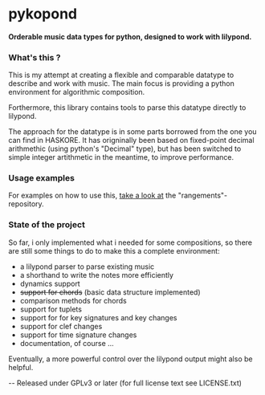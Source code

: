 # pykopond
#### Orderable music data types for python, designed to work with lilypond.

### What's this ?
This is my attempt at creating a flexible and comparable datatype
to describe and work with music. The main focus is providing a python environment
for algorithmic composition.

Forthermore, this library contains tools to parse this datatype directly to lilypond.

The approach for the datatype is in some parts borrowed from the one you can find in HASKORE.
It has origninally been based on fixed-point decimal arithmethic (using python's "Decimal" type),
but has been switched to simple integer artithmetic in the meantime, to improve performance.

### Usage examples
For examples on how to use this, [take a look at](https://github.com/the-drunk-coder/rangements) the "rangements"-repository. 

### State of the project
So far, i only implemented what i needed for some compositions, so there are still some
things to do to make this a complete environment:
* a lilypond parser to parse existing music
* a shorthand to write the notes more efficiently
* dynamics support
* ~~support for chords~~ (basic data structure implemented)
* comparison methods for chords
* support for tuplets
* support for for key signatures and key changes
* support for clef changes
* support for time signature changes
* documentation, of course ... 

Eventually, a more powerful control over the lilypond output might also be helpful.

--
Released under GPLv3 or later (for full license text see LICENSE.txt)
